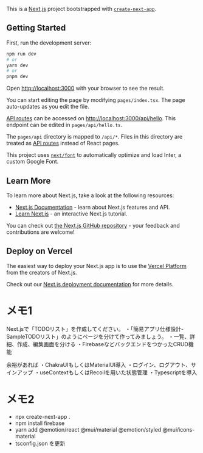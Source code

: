 This is a [Next.js](https://nextjs.org/) project bootstrapped with [`create-next-app`](https://github.com/vercel/next.js/tree/canary/packages/create-next-app).

## Getting Started

First, run the development server:

```bash
npm run dev
# or
yarn dev
# or
pnpm dev
```

Open [http://localhost:3000](http://localhost:3000) with your browser to see the result.

You can start editing the page by modifying `pages/index.tsx`. The page auto-updates as you edit the file.

[API routes](https://nextjs.org/docs/api-routes/introduction) can be accessed on [http://localhost:3000/api/hello](http://localhost:3000/api/hello). This endpoint can be edited in `pages/api/hello.ts`.

The `pages/api` directory is mapped to `/api/*`. Files in this directory are treated as [API routes](https://nextjs.org/docs/api-routes/introduction) instead of React pages.

This project uses [`next/font`](https://nextjs.org/docs/basic-features/font-optimization) to automatically optimize and load Inter, a custom Google Font.

## Learn More

To learn more about Next.js, take a look at the following resources:

- [Next.js Documentation](https://nextjs.org/docs) - learn about Next.js features and API.
- [Learn Next.js](https://nextjs.org/learn) - an interactive Next.js tutorial.

You can check out [the Next.js GitHub repository](https://github.com/vercel/next.js/) - your feedback and contributions are welcome!

## Deploy on Vercel

The easiest way to deploy your Next.js app is to use the [Vercel Platform](https://vercel.com/new?utm_medium=default-template&filter=next.js&utm_source=create-next-app&utm_campaign=create-next-app-readme) from the creators of Next.js.

Check out our [Next.js deployment documentation](https://nextjs.org/docs/deployment) for more details.


# メモ1
Next.jsで「TODOリスト」を作成してください。
・「簡易アプリ仕様設計-SampleTODOリスト」のようにページを分けて作ってみましょう。
・一覧、詳細、作成、編集画面を分ける
・FirebaseなどバックエンドをつかったCRUD機能

余裕があれば
・ChakraUIもしくはMaterialUI導入
・ログイン、ログアウト、サインアップ
・useContextもしくはRecoilを用いた状態管理
・Typescriptを導入

# メモ2
- npx create-next-app .
- npm install firebase
- yarn add @emotion/react @mui/material @emotion/styled @mui/icons-material
- tsconfig.json を更新
